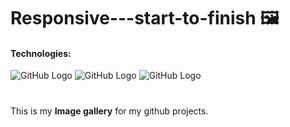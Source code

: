 
# Responsive---start-to-finish :framed_picture:
#### Technologies:
![GitHub Logo](https://github.com/ramunasnognys/images/blob/master/icons/HTML-50.png)
![GitHub Logo](https://github.com/ramunasnognys/images/blob/master/icons/css-50.png)
![GitHub Logo](https://github.com/ramunasnognys/images/blob/master/icons/js-50.png)
#
This is my **Image gallery** for my github projects.
